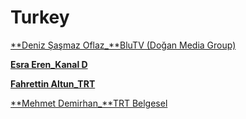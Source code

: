 # Turkey

[**Deniz Şaşmaz Oflaz_**BluTV (Doğan Media Group)](Turkey%202724b6c9c5078047a5fbd2fa0fb5dda8/Deniz%20%C5%9Ea%C5%9Fmaz%20Oflaz_BluTV%20(Do%C4%9Fan%20Media%20Group)%202724b6c9c50780c9ab9ad2d5386775b1.md)

[**Esra Eren_Kanal D**](Turkey%202724b6c9c5078047a5fbd2fa0fb5dda8/Esra%20Eren_Kanal%20D%202724b6c9c5078072bbe6f4d569450407.md)

[**Fahrettin Altun_TRT**](Turkey%202724b6c9c5078047a5fbd2fa0fb5dda8/Fahrettin%20Altun_TRT%202724b6c9c5078051a2e6ebfc63a45973.md)

[**Mehmet Demirhan_**TRT Belgesel](Turkey%202724b6c9c5078047a5fbd2fa0fb5dda8/Mehmet%20Demirhan_TRT%20Belgesel%202724b6c9c5078073a493fe9e9c4948d5.md)